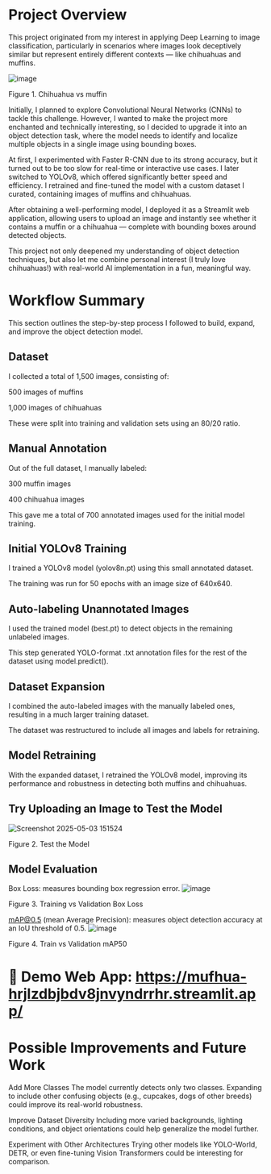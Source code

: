# Project Overview
This project originated from my interest in applying Deep Learning to image classification, particularly in scenarios where images look deceptively similar but represent entirely different contexts — like chihuahuas and muffins.

![image](https://github.com/user-attachments/assets/a8b73ef5-82ce-401b-8df5-87a04078393a)

Figure 1. Chihuahua vs muffin



Initially, I planned to explore Convolutional Neural Networks (CNNs) to tackle this challenge. However, I wanted to make the project more enchanted and technically interesting, so I decided to upgrade it into an object detection task, where the model needs to identify and localize multiple objects in a single image using bounding boxes.

At first, I experimented with Faster R-CNN due to its strong accuracy, but it turned out to be too slow for real-time or interactive use cases. I later switched to YOLOv8, which offered significantly better speed and efficiency. I retrained and fine-tuned the model with a custom dataset I curated, containing images of muffins and chihuahuas.

After obtaining a well-performing model, I deployed it as a Streamlit web application, allowing users to upload an image and instantly see whether it contains a muffin or a chihuahua — complete with bounding boxes around detected objects.

This project not only deepened my understanding of object detection techniques, but also let me combine personal interest (I truly love chihuahuas!) with real-world AI implementation in a fun, meaningful way.
# Workflow Summary
This section outlines the step-by-step process I followed to build, expand, and improve the object detection model.

## Dataset 
I collected a total of 1,500 images, consisting of:

500 images of muffins

1,000 images of chihuahuas

These were split into training and validation sets using an 80/20 ratio.

## Manual Annotation
Out of the full dataset, I manually labeled:

300 muffin images

400 chihuahua images

This gave me a total of 700 annotated images used for the initial model training.

## Initial YOLOv8 Training
I trained a YOLOv8 model (yolov8n.pt) using this small annotated dataset.

The training was run for 50 epochs with an image size of 640x640.

## Auto-labeling Unannotated Images
I used the trained model (best.pt) to detect objects in the remaining unlabeled images.

This step generated YOLO-format .txt annotation files for the rest of the dataset using model.predict().

## Dataset Expansion
I combined the auto-labeled images with the manually labeled ones, resulting in a much larger training dataset.

The dataset was restructured to include all images and labels for retraining.

## Model Retraining
With the expanded dataset, I retrained the YOLOv8 model, improving its performance and robustness in detecting both muffins and chihuahuas.

## Try Uploading an Image to Test the Model
![Screenshot 2025-05-03 151524](https://github.com/user-attachments/assets/ab438277-f1a3-4904-9553-5dd8097d4032)

Figure 2. Test the Model

## Model Evaluation
Box Loss: measures bounding box regression error.
![image](https://github.com/user-attachments/assets/7227b173-b99d-4da0-9a5c-e78a72cc1081)

Figure 3. Training vs Validation Box Loss

mAP@0.5 (mean Average Precision): measures object detection accuracy at an IoU threshold of 0.5.
![image](https://github.com/user-attachments/assets/20eb8a59-1f4f-42a2-991e-33dff4eecb84)

Figure 4. Train vs  Validation mAP50

# 🔗 Demo Web App: https://mufhua-hrjlzdbjbdv8jnvyndrrhr.streamlit.app/

# Possible Improvements and Future Work
Add More Classes
The model currently detects only two classes. Expanding to include other confusing objects (e.g., cupcakes, dogs of other breeds) could improve its real-world robustness.

Improve Dataset Diversity
Including more varied backgrounds, lighting conditions, and object orientations could help generalize the model further.

Experiment with Other Architectures
Trying other models like YOLO-World, DETR, or even fine-tuning Vision Transformers could be interesting for comparison.

